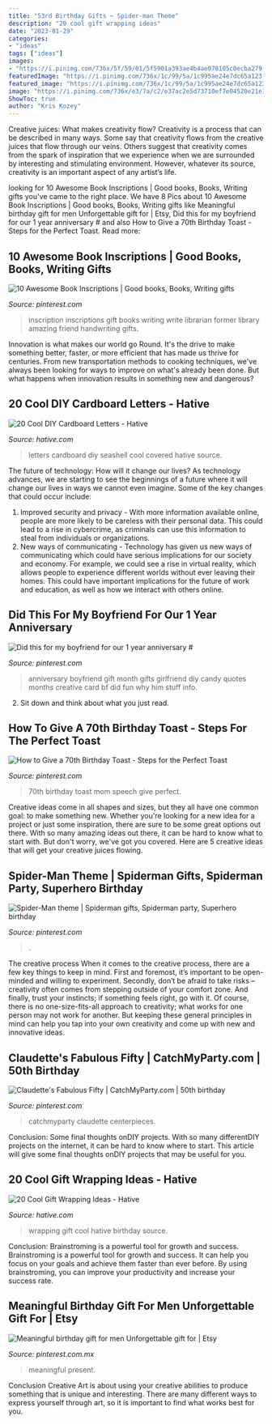 ```yaml
---
title: "53rd Birthday Gifts ~ Spider-man Theme"
description: "20 cool gift wrapping ideas"
date: "2023-01-29"
categories:
- "ideas"
tags: ["ideas"]
images:
- "https://i.pinimg.com/736x/5f/59/01/5f5901a393ae4b4ae078105c0ecba279.jpg"
featuredImage: "https://i.pinimg.com/736x/1c/99/5a/1c995ae24e7dc65a123f8c4ddd8ab776.jpg"
featured_image: "https://i.pinimg.com/736x/1c/99/5a/1c995ae24e7dc65a123f8c4ddd8ab776.jpg"
image: "https://i.pinimg.com/736x/e3/7a/c2/e37ac2e5d73710ef7e04520e21e1416d.jpg"
ShowToc: true
author: "Kris Kozey"
---
```



Creative juices: What makes creativity flow?
Creativity is a process that can be described in many ways. Some say that creativity flows from the creative juices that flow through our veins. Others suggest that creativity comes from the spark of inspiration that we experience when we are surrounded by interesting and stimulating environment. However, whatever its source, creativity is an important aspect of any artist’s life.

	

		
looking for 10 Awesome Book Inscriptions | Good books, Books, Writing gifts you've came to the right place. We have 8 Pics about 10 Awesome Book Inscriptions | Good books, Books, Writing gifts like Meaningful birthday gift for men Unforgettable gift for | Etsy, Did this for my boyfriend for our 1 year anniversary # and also How to Give a 70th Birthday Toast - Steps for the Perfect Toast. Read more:
		
    
## 10 Awesome Book Inscriptions | Good Books, Books, Writing Gifts

<img loading=lazy src="https://i.pinimg.com/736x/38/1d/19/381d198f2629cebacd977d16e2e0acbc--gypsy-menu.jpg" onerror="this.onerror=null;this.src='https://tse2.mm.bing.net/th?id=OIP.z6XwU-QdA1HO0DuMvf0c1QHaJ4&amp;pid=15.1';" alt="10 Awesome Book Inscriptions | Good books, Books, Writing gifts">

_Source: pinterest.com_

>inscription inscriptions gift books writing write librarian former library amazing friend handwriting gifts. 

	

Innovation is what makes our world go Round. It's the drive to make something better, faster, or more efficient that has made us thrive for centuries. From new transportation methods to cooking techniques, we've always been looking for ways to improve on what's already been done. But what happens when innovation results in something new and dangerous?

    
## 20 Cool DIY Cardboard Letters - Hative

<img loading=lazy src="https://hative.com/wp-content/uploads/2014/04/cardboard-letters/2-seashell-covered-letters.jpg" onerror="this.onerror=null;this.src='https://tse3.mm.bing.net/th?id=OIP.k7pNWmiuVcEo9NBX68LdcwHaKW&amp;pid=15.1';" alt="20 Cool DIY Cardboard Letters - Hative">

_Source: hative.com_

>letters cardboard diy seashell cool covered hative source. 

	

The future of technology: How will it change our lives?
As technology advances, we are starting to see the beginnings of a future where it will change our lives in ways we cannot even imagine. Some of the key changes that could occur include: 
1. Improved security and privacy - With more information available online, people are more likely to be careless with their personal data. This could lead to a rise in cybercrime, as criminals can use this information to steal from individuals or organizations. 
2. New ways of communicating - Technology has given us new ways of communicating which could have serious implications for our society and economy. For example, we could see a rise in virtual reality, which allows people to experience different worlds without ever leaving their homes. This could have important implications for the future of work and education, as well as how we interact with others online. 

    
## Did This For My Boyfriend For Our 1 Year Anniversary #

<img loading=lazy src="https://i.pinimg.com/736x/e3/7a/c2/e37ac2e5d73710ef7e04520e21e1416d.jpg" onerror="this.onerror=null;this.src='https://tse1.mm.bing.net/th?id=OIP.iyM7KTki8sgj-o0yLw2ozwHaNJ&amp;pid=15.1';" alt="Did this for my boyfriend for our 1 year anniversary #">

_Source: pinterest.com_

>anniversary boyfriend gift month gifts girlfriend diy candy quotes months creative card bf did fun why him stuff info. 

	

2. Sit down and think about what you just read.

    
## How To Give A 70th Birthday Toast - Steps For The Perfect Toast

<img loading=lazy src="https://i.pinimg.com/736x/5f/59/01/5f5901a393ae4b4ae078105c0ecba279.jpg" onerror="this.onerror=null;this.src='https://tse3.mm.bing.net/th?id=OIP.zZ6016HkFjVdpSn67yCqtwHaLG&amp;pid=15.1';" alt="How to Give a 70th Birthday Toast - Steps for the Perfect Toast">

_Source: pinterest.com_

>70th birthday toast mom speech give perfect. 

	

Creative ideas come in all shapes and sizes, but they all have one common goal: to make something new. Whether you're looking for a new idea for a project or just some inspiration, there are sure to be some great options out there. With so many amazing ideas out there, it can be hard to know what to start with. But don't worry, we've got you covered. Here are 5 creative ideas that will get your creative juices flowing.

    
## Spider-Man Theme | Spiderman Gifts, Spiderman Party, Superhero Birthday

<img loading=lazy src="https://i.pinimg.com/736x/17/a4/81/17a48117e132da064c4f56bfb35358a0--dessert-tables-spider-man.jpg" onerror="this.onerror=null;this.src='https://tse1.mm.bing.net/th?id=OIP.mGaLdgzoQzlyaT8JuOhMSgDIEs&amp;pid=15.1';" alt="Spider-Man theme | Spiderman gifts, Spiderman party, Superhero birthday">

_Source: pinterest.com_

>. 

	

The creative process
When it comes to the creative process, there are a few key things to keep in mind. First and foremost, it’s important to be open-minded and willing to experiment. Secondly, don’t be afraid to take risks – creativity often comes from stepping outside of your comfort zone. And finally, trust your instincts; if something feels right, go with it.
Of course, there is no one-size-fits-all approach to creativity; what works for one person may not work for another. But keeping these general principles in mind can help you tap into your own creativity and come up with new and innovative ideas.

    
## Claudette&#039;s Fabulous Fifty | CatchMyParty.com | 50th Birthday

<img loading=lazy src="https://i.pinimg.com/736x/ba/95/3c/ba953c24ae67470d9e6ff2286cfd6999.jpg" onerror="this.onerror=null;this.src='https://tse1.mm.bing.net/th?id=OIP.Xeb3kYIwYowxig4qN7dbygHaJ3&amp;pid=15.1';" alt="Claudette&#039;s Fabulous Fifty | CatchMyParty.com | 50th birthday">

_Source: pinterest.com_

>catchmyparty claudette centerpieces. 

	

Conclusion: Some final thoughts onDIY projects.
With so many differentDIY projects on the internet, it can be hard to know where to start. This article will give some final thoughts onDIY projects that may be useful for you.

    
## 20 Cool Gift Wrapping Ideas - Hative

<img loading=lazy src="https://hative.com/wp-content/uploads/2014/10/gift-wrapping-ideas/3-cool-gift-wrapping-ideas.jpg" onerror="this.onerror=null;this.src='https://tse2.mm.bing.net/th?id=OIP.IumchR58nq-vAcfGyDOSDAHaJ4&amp;pid=15.1';" alt="20 Cool Gift Wrapping Ideas - Hative">

_Source: hative.com_

>wrapping gift cool hative birthday source. 

	

Conclusion: Brainstroming is a powerful tool for growth and success.
Brainstroming is a powerful tool for growth and success. It can help you focus on your goals and achieve them faster than ever before. By using brainstroming, you can improve your productivity and increase your success rate.

    
## Meaningful Birthday Gift For Men Unforgettable Gift For | Etsy

<img loading=lazy src="https://i.pinimg.com/736x/1c/99/5a/1c995ae24e7dc65a123f8c4ddd8ab776.jpg" onerror="this.onerror=null;this.src='https://tse1.mm.bing.net/th?id=OIP.DzXE8QLsbnkU6U8KMVGUZAHaJ3&amp;pid=15.1';" alt="Meaningful birthday gift for men Unforgettable gift for | Etsy">

_Source: pinterest.com.mx_

>meaningful present. 

	

Conclusion
Creative Art is about using your creative abilities to produce something that is unique and interesting. There are many different ways to express yourself through art, so it is important to find what works best for you.

